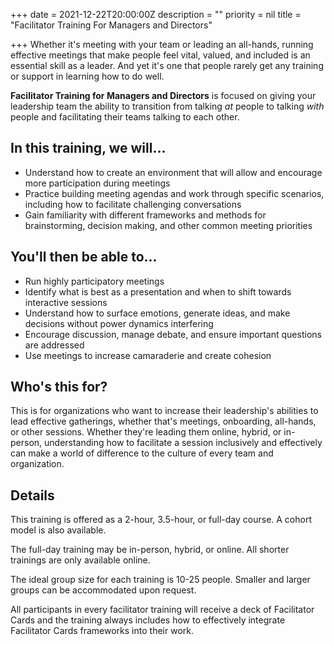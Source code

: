 +++
date = 2021-12-22T20:00:00Z
description = ""
priority = nil
title = "Facilitator Training For Managers and Directors"

+++
Whether it's meeting with your team or leading an all-hands, running effective meetings that make people feel vital, valued, and included is an essential skill as a leader. And yet it's one that people rarely get any training or support in learning how to do well.

**Facilitator Training for Managers and Directors** is focused on giving your leadership team the ability to transition from talking _at_ people to talking _with_ people and facilitating their teams talking to each other.

## **In this training, we will...**

* Understand how to create an environment that will allow and encourage more participation during meetings
* Practice building meeting agendas and work through specific scenarios, including how to facilitate challenging conversations
* Gain familiarity with different frameworks and methods for brainstorming, decision making, and other common meeting priorities

## **You'll then be able to...**

* Run highly participatory meetings
* Identify what is best as a presentation and when to shift towards interactive sessions
* Understand how to surface emotions, generate ideas, and make decisions without power dynamics interfering
* Encourage discussion, manage debate, and ensure important questions are addressed
* Use meetings to increase camaraderie and create cohesion

## **Who's this for?**

This is for organizations who want to increase their leadership's abilities to lead effective gatherings, whether that's meetings, onboarding, all-hands, or other sessions. Whether they're leading them online, hybrid, or in-person, understanding how to facilitate a session inclusively and effectively can make a world of difference to the culture of every team and organization.

## **Details**

This training is offered as a 2-hour, 3.5-hour, or full-day course. A cohort model is also available.

The full-day training may be in-person, hybrid, or online. All shorter trainings are only available online.

The ideal group size for each training is 10-25 people. Smaller and larger groups can be accommodated upon request.

All participants in every facilitator training will receive a deck of Facilitator Cards and the training always includes how to effectively integrate Facilitator Cards frameworks into their work.